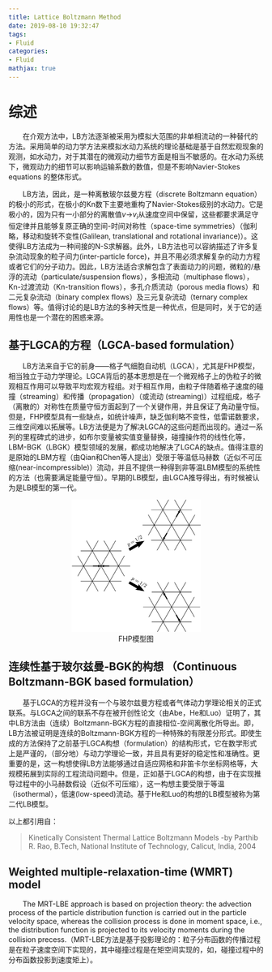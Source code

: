 ```yaml
---
title: Lattice Boltzmann Method
date: 2019-08-10 19:32:47
tags:
- Fluid
categories:
- Fluid
mathjax: true
---
```

# 综述
&emsp;&emsp;在介观方法中，LB方法逐渐被采用为模拟大范围的非单相流动的一种替代的方法。采用简单的动力学方法来模拟水动力系统的理论基础是基于自然宏观现象的观测，如水动力，对于其潜在的微观动力细节方面是相当不敏感的。在水动力系统下，微观动力的细节可以影响运输系数的数值，但是不影响Navier-Stokes equations 的整体形式。

&emsp;&emsp;LB方法，因此，是一种离散玻尔兹曼方程（discrete Boltzmann equation）的极小的形式，在极小的Kn数下主要地重构了Navier-Stokes级别的水动力。它是极小的，因为只有一小部分的离散值$v$→$v_i$从速度空间中保留，这些都要求满足守恒定律并且能够复原正确的空间-时间对称性（space-time symmetries）（伽利略，移动和旋转不变性(Galilean, translational and rotational invariance)）。这使得LB方法成为一种间接的N-S求解器。此外，LB方法也可以容纳描述了许多复杂流动现象的粒子间力(inter-particle force)，并且不用必须求解复杂的动力方程或者它们的分子动力。因此，LB方法适合求解包含了表面动力的问题，微粒的/悬浮的流动（particulate/suspension flows），多相流动（multiphase flows），Kn-过渡流动（Kn-transition flows），多孔介质流动（porous media flows）和二元复杂流动（binary complex flows）及三元复杂流动（ternary complex flows）等。值得讨论的是LB方法的多种天性是一种优点，但是同时，关于它的适用性也是一个潜在的困惑来源。

## 基于LGCA的方程（LGCA-based formulation）
&emsp;&emsp;LB方法来自于它的前身——格子气细胞自动机（LGCA），尤其是FHP模型，相当独立于动力学理论。LGCA背后的基本思想是在一个微观格子上的伪粒子的微观相互作用可以导致平均宏观方程组。对于相互作用，由粒子伴随着格子速度的碰撞（streaming）和传播（propagation）（或流动 (streaming)）过程组成，格子（离散的）对称性在质量守恒方面起到了一个关键作用，并且保证了角动量守恒。但是，FHP模型具有一些缺点，如统计噪声，缺乏伽利略不变性，低雷诺数要求，三维空间难以拓展等。LB方法便是为了解决LGCA的这些问题而出现的。通过一系列的里程碑式的进步，如布尔变量被实值变量替换，碰撞操作符的线性化等，LBM-BGK（LBGK）模型领域的发展，都成功地解决了LGCA的缺点。值得注意的是原始的LBM方程（由Qian和Chen等人提出）受限于等温低马赫数（近似不可压缩(near-incompressible)）流动，并且不提供一种得到非等温LBM模型的系统性的方法（也需要满足能量守恒）。早期的LB模型，由LGCA推导得出，有时候被认为是LB模型的第一代。

<center>
<img src="https://raw.githubusercontent.com/Yihui-Ma/MarkdownImages/master/Lattice%20Boltzmann%20Method/FHP%20model.png" style="zoom:30%">
<div>
FHP模型图
</div>
</center>

## 连续性基于玻尔兹曼-BGK的构想 （Continuous Boltzmann-BGK based formulation）
&emsp;&emsp;基于LGCA的方程并没有一个与玻尔兹曼方程或者气体动力学理论相关的正式联系。与LGCA之间的联系不存在被开创性论文（由Abe，He和Luo）证明了，其中LB方法由（连续）Boltzmann-BGK方程的直接相位-空间离散化所导出。即，LB方法被证明是连续的Boltzmann-BGK方程的一种特殊的有限差分形式。即使生成的方法保持了之前基于LGCA构想（formulation）的结构形式，它在数学形式上是严谨的，（部分地）与动力学理论一致，并且具有更好的稳定性和准确性。更重要的是，这一构想使得LB方法能够通过自适应网格和非笛卡尔坐标网格等，大规模拓展到实际的工程流动问题中。但是，正如基于LGCA的构想，由于在实现推导过程中的小马赫数假设（近似不可压缩），这一构想主要受限于等温（isothermal），低速(low-speed)流动。基于He和Luo的构想的LB模型被称为第二代LB模型。





以上都引用自：
> Kinetically Consistent Thermal Lattice Boltzmann Models  -by Parthib R. Rao, B.Tech, National Institute of Technology, Calicut, India, 2004


## Weighted multiple-relaxation-time (WMRT) model
&emsp;&emsp;The MRT-LBE approach is based on projection theory: the advection process of the particle distribution function is carried out in the particle velocity space, whereas the collision process is done in moment space, i.e., the distribution function is projected to its velocity moments during the collision precess.（MRT-LBE方法是基于投影理论的：粒子分布函数的传播过程是在粒子速度空间下实现的，其中碰撞过程是在矩空间实现的，如，碰撞过程中的分布函数投影到速度矩上）。
